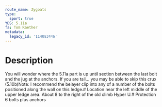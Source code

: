 ```yaml
---
route_name: Zygoats
type:
  sport: true
YDS: 5.11a
fa: Tom Raether
metadata:
  legacy_id: '114083446'
---
```

# Description
You will wonder where the 5.11a part is up until section between the last bolt and the jug at the anchors. If you are tall... you may be able to skip this crux (5.10b)Note: I recommend the belayer clip into any of a number of the bolts positioned along the wall on this ledge.# Location
near the left middle of the upper ledge area. About 8 to the right of the old climb Hyper U.# Protection
6 bolts plus anchors